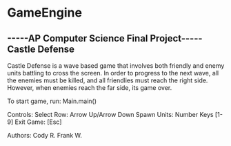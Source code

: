 # GameEngine
-----AP Computer Science Final Project-----
              Castle Defense
-------------------------------------------

Castle Defense is a wave based game that involves both
friendly and enemy units battling to cross the screen.
In order to progress to the next wave, all the enemies
must be killed, and all friendlies must reach the right
side. However, when enemies reach the far side, its
game over.

To start game, run:
Main.main()

Controls:
Select Row: Arrow Up/Arrow Down
Spawn Units: Number Keys [1-9]
Exit Game: [Esc]

Authors:
Cody R.
Frank W.

